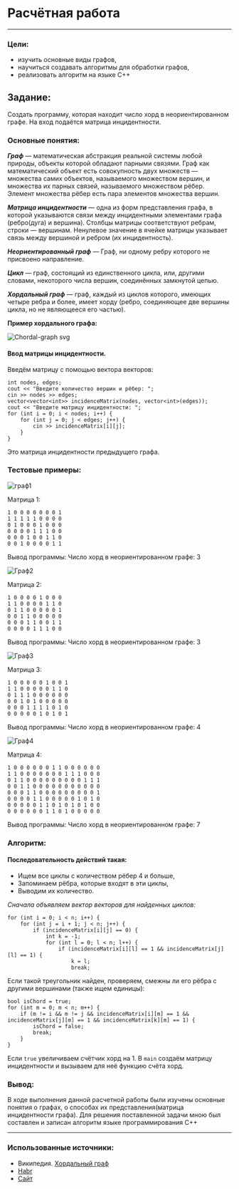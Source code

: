 # Расчётная работа

---

### Цели:
* изучить основные виды графов,
* научиться создавать алгоритмы для обработки графов,
* реализовать алгоритм на языке С++

## Задание:
Создать программу, которая находит число хорд в неориентированном графе. На вход подаётся матрица инцидентности.

### Основные понятия:
***Граф*** — математическая абстракция реальной системы любой природы, объекты которой обладают парными связями. Граф как математический объект есть совокупность двух множеств — множества самих объектов, называемого множеством вершин, и множества их парных связей, называемого множеством рёбер. Элемент множества рёбер есть пара элементов множества вершин.

***Матрица инцидентности*** — одна из форм представления графа, в которой указываются связи между инцидентными элементами графа (ребро(дуга) и вершина). Столбцы матрицы соответствуют ребрам, строки — вершинам. Ненулевое значение в ячейке матрицы указывает связь между вершиной и ребром (их инцидентность).

***Неориентированный граф*** — Граф, ни одному ребру которого не присвоено направление.

***Цикл*** — граф, состоящий из единственного цикла, или, другими словами, некоторого числа вершин, соединённых замкнутой цепью.

***Хордальный граф*** — граф, каждый из циклов которого, имеющих четыре ребра и более, имеет хорду (ребро, соединяющее две вершины цикла, но не являющееся его частью). 

**Пример хордального графа:** 

![Chordal-graph svg](https://github.com/user-attachments/assets/9ea55ef0-0183-4d9e-971c-c233072a4f28)

#### Ввод матрицы инцидентности.
Введём матрицу с помощью вектора векторов:
```
int nodes, edges;
cout << "Введите количество вершин и рёбер: ";
cin >> nodes >> edges;
vector<vector<int>> incidenceMatrix(nodes, vector<int>(edges));
cout << "Введите матрицу инцидентности: ";
for (int i = 0; i < nodes; i++) {
	for (int j = 0; j < edges; j++) {
		cin >> incidenceMatrix[i][j];
	}
}
```
Это матрица инцидентности предыдущего графа.

### Тестовые примеры:

![граф1](https://github.com/user-attachments/assets/71e5d989-bf51-458e-83b8-d7a8f4fecd17)

Матрица 1:
```
1 0 0 0 0 0 0 0 1
1 1 1 1 1 0 0 0 0
0 1 0 0 0 1 0 0 0
0 0 0 0 1 1 1 0 0
0 0 0 1 0 0 1 1 0
0 0 1 0 0 0 0 1 1
```
Вывод программы: Число хорд в неориентированном графе: 3

![Граф2](https://github.com/user-attachments/assets/81597546-85ac-4223-a715-41ed125d0c3d)

Матрица 2:
```
1 0 0 0 0 1 0 0 0
1 1 0 0 0 0 1 1 0
0 1 1 0 0 0 0 0 1
0 0 1 1 0 0 0 0 0
0 0 0 1 1 0 0 1 1
0 0 0 0 1 1 1 0 0
```
Вывод программы: Число хорд в неориентированном графе: 3

![Граф3](https://github.com/user-attachments/assets/1d75f926-d215-4aa0-b94b-f66cf2e8bf32)

Матрица 3:
```
1 0 0 0 0 0 1 0 0 1
1 1 0 0 0 0 0 1 1 0
0 1 1 1 0 0 0 0 0 0
0 0 1 0 1 0 0 0 0 0
0 0 0 1 1 1 1 0 1 0
0 0 0 0 0 1 0 1 0 1
```
Вывод программы: Число хорд в неориентированном графе: 4

![Граф4](https://github.com/user-attachments/assets/ff26be12-8b40-4f39-803b-e6531749099e)

Матрица 4:
```
1 0 0 0 0 0 0 1 1 0 0 0 0 0 0
1 1 0 0 0 0 0 0 0 1 1 1 0 0 0
0 1 1 0 0 0 0 0 0 0 0 0 1 1 1
0 0 1 1 0 0 0 0 0 0 0 0 0 0 0
0 0 0 1 1 0 0 0 0 0 0 0 0 0 1
0 0 0 0 1 1 0 0 0 0 0 1 0 1 0
0 0 0 0 0 1 1 0 1 0 1 0 1 0 0
0 0 0 0 0 0 1 1 0 1 0 0 0 0 0
```
Вывод программы: Число хорд в неориентированном графе: 7

### Алгоритм:

#### Последовательность действий такая:
* Ищем все циклы с количеством рёбер 4 и больше,
* Запоминаем рёбра, которые входят в эти циклы,
* Выводим их количество.

*Сначала объявляем вектор векторов для найденных циклов:*
```
for (int i = 0; i < n; i++) {
    for (int j = i + 1; j < n; j++) {
        if (incidenceMatrix[i][j] == 0) {
            int k = -1;
            for (int l = 0; l < n; l++) {
                if (incidenceMatrix[i][l] == 1 && incidenceMatrix[j][l] == 1) {
                    k = l;
                    break;
```
Если такой треугольник найден, проверяем, смежны ли его рёбра с другими вершинами (также ищем единицы):
```
bool isChord = true;
for (int m = 0; m < n; m++) {
    if (m != i && m != j && incidenceMatrix[i][m] == 1 && incidenceMatrix[j][m] == 1 && incidenceMatrix[k][m] == 1) {
        isChord = false;
        break;
    }
}
```
Если `true` увеличиваем счётчик хорд на 1.
В `main` создаём матрицу инцидентности и вызываем для неё функцию счёта хорд.
### Вывод:
В ходе выполнения данной расчетной работы были изучены основные понятия о графах, о способах их представления(матрица инцидентности графа). Для решения поставленной задачи мною был составлен и записан алгоритм языке программирования C++

---

### Использованные источники:
* Википедия. [Хордальный граф](https://ru.wikipedia.org/wiki/%D0%A5%D0%BE%D1%80%D0%B4%D0%B0%D0%BB%D1%8C%D0%BD%D1%8B%D0%B9_%D0%B3%D1%80%D0%B0%D1%84)
* [Habr](https://habr.com/ru/companies/otus/articles/568026/)
* [Сайт](https://translated.turbopages.org/proxy_u/en-ru.ru.538d906f-6754244e-1ae5a4af-74722d776562/https/www.geeksforgeeks.org/what-is-chordal-graphs/)

